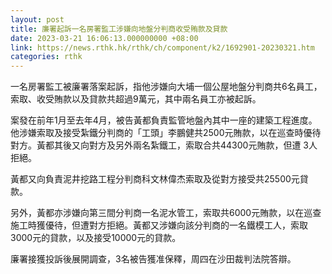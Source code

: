 ```yaml
---
layout: post
title: 廉署起訴一名房署監工涉嫌向地盤分判商收受賄款及貸款
date: 2023-03-21 16:06:13.000000000 +08:00
link: https://news.rthk.hk/rthk/ch/component/k2/1692901-20230321.htm
categories: rthk
---
```


一名房署監工被廉署落案起訴，指他涉嫌向大埔一個公屋地盤分判商共6名員工，索取、收受賄款以及貸款共超過9萬元，其中兩名員工亦被起訴。

案發在前年1月至去年4月，被告黃都負責監管地盤內其中一座的建築工程進度。他涉嫌索取及接受紮鐵分判商的「工頭」李鵬健共2500元賄款，以在巡查時優待對方。黃都其後又向對方及另外兩名紮鐵工，索取合共44300元賄款，但遭 3人拒絕。

黃都又向負責泥井挖路工程分判商科文林偉杰索取及從對方接受共25500元貸款。

另外，黃都亦涉嫌向第三間分判商一名泥水管工，索取共6000元賄款，以在巡查施工時獲優待，但遭對方拒絕。黃都又涉嫌向該分判商的一名鐵模工人，索取3000元的貸款，以及接受10000元的貸款。

廉署接獲投訴後展開調查，3名被告獲准保釋，周四在沙田裁判法院答辯。
